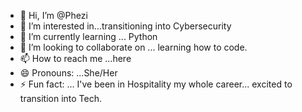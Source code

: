 - 👋 Hi, I’m @Phezi
- 👀 I’m interested in...transitioning into Cybersecurity
- 🌱 I’m currently learning ... Python
- 💞️ I’m looking to collaborate on ... learning how to code.
- 📫 How to reach me ...here
- 😄 Pronouns: ...She/Her
- ⚡ Fun fact: ... I've been in Hospitality my whole career... excited to transition into Tech.

<!---
Phezi/Phezi is a ✨ special ✨ repository because its `README.md` (this file) appears on your GitHub profile.
You can click the Preview link to take a look at your changes.
--->
